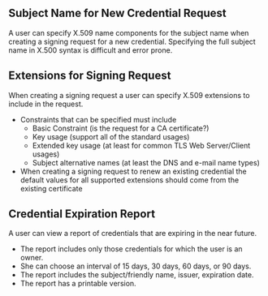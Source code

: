 Subject Name for New Credential Request
---------------------------------------

A user can specify X.509 name components for the subject name when creating
a signing request for a new credential.  Specifying the full subject name in
X.500 syntax is difficult and error prone.


Extensions for Signing Request
------------------------------

When creating a signing request a user can specify X.509 extensions to 
include in the request.

* Constraints that can be specified must include
    * Basic Constraint (is the request for a CA certificate?)
    * Key usage (support all of the standard usages)
    * Extended key usage (at least for common TLS Web Server/Client usages)
    * Subject alternative names (at least the DNS and e-mail name types)
* When creating a signing request to renew an existing credential the
  default values for all supported extensions should come from the existing
  certificate


Credential Expiration Report
----------------------------

A user can view a report of credentials that are expiring in the near future.

* The report includes only those credentials for which the user is an owner.
* She can choose an interval of 15 days, 30 days, 60 days, or 90 days.
* The report includes the subject/friendly name, issuer, expiration date.
* The report has a printable version.


  
 